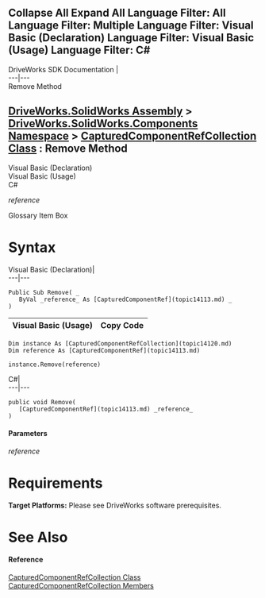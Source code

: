        

 Collapse All Expand All  Language Filter: All  Language Filter: Multiple  Language Filter: Visual Basic (Declaration) Language Filter: Visual Basic (Usage) Language Filter: C#  
---  
DriveWorks SDK Documentation  |   
---|---  
Remove Method   
  
[DriveWorks.SolidWorks Assembly](topic13342.md) > [DriveWorks.SolidWorks.Components Namespace](topic13925.md) > [CapturedComponentRefCollection Class](topic14120.md) : Remove Method  
---  
  
Visual Basic (Declaration)    
Visual Basic (Usage)    
C# 

_reference_
    

Glossary Item Box

# Syntax

Visual Basic (Declaration)|   
---|---  
      
    
    Public Sub Remove( _
       ByVal _reference_ As [CapturedComponentRef](topic14113.md) _
    )   
  
Visual Basic (Usage)| Copy Code  
---|---  
      
    
    Dim instance As [CapturedComponentRefCollection](topic14120.md)
    Dim reference As [CapturedComponentRef](topic14113.md)
     
    instance.Remove(reference)  
  
C#|   
---|---  
      
    
    public void Remove( 
       [CapturedComponentRef](topic14113.md) _reference_
    )  
  
#### Parameters

 _reference_
    

# Requirements

**Target Platforms:** Please see DriveWorks software prerequisites.

# See Also

#### Reference

[CapturedComponentRefCollection Class](topic14120.md)   
[CapturedComponentRefCollection Members](topic14121.md)


